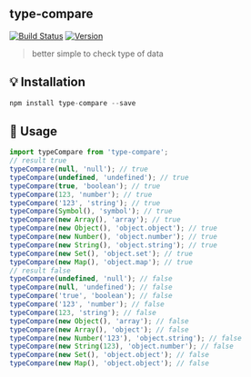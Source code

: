 ## type-compare

[![Build Status](https://travis-ci.org/reming0227/type-compare.svg?branch=master)](https://travis-ci.org/reming0227/type-compare)
[![Version](https://img.shields.io/badge/npm-1.0.1-blue.svg)](https://www.npmjs.com/package/type-compare)

> better simple to check type of data

## :bulb: Installation

```javascript
npm install type-compare --save
```

## :wrench: Usage
```javascript
import typeCompare from 'type-compare';
// result true
typeCompare(null, 'null'); // true
typeCompare(undefined, 'undefined'); // true
typeCompare(true, 'boolean'); // true
typeCompare(123, 'number'); // true
typeCompare('123', 'string'); // true
typeCompare(Symbol(), 'symbol'); // true
typeCompare(new Array(), 'array'); // true
typeCompare(new Object(), 'object.object'); // true
typeCompare(new Number(), 'object.number'); // true
typeCompare(new String(), 'object.string'); // true
typeCompare(new Set(), 'object.set'); // true
typeCompare(new Map(), 'object.map'); // true
// result false
typeCompare(undefined, 'null'); // false
typeCompare(null, 'undefined'); // false
typeCompare('true', 'boolean'); // false
typeCompare('123', 'number'); // false
typeCompare(123, 'string'); // false
typeCompare(new Object(), 'array'); // false
typeCompare(new Array(), 'object'); // false
typeCompare(new Number('123'), 'object.string'); // false
typeCompare(new String(123), 'object.number'); // false
typeCompare(new Set(), 'object.object'); // false
typeCompare(new Map(), 'object.object'); // false
```